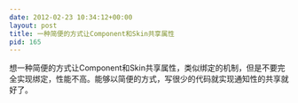 ```yaml
---
date: 2012-02-23 10:34:12+00:00
layout: post
title: 一种简便的方式让Component和Skin共享属性
pid: 165
---
```


想一种简便的方式让Component和Skin共享属性，类似绑定的机制，但是不要完全实现绑定，性能不高。能够以简便的方式，写很少的代码就实现通知性的共享就好了。
